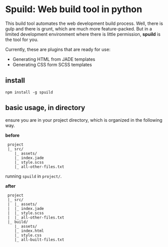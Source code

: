 # Spuild: Web build tool in python

This build tool automates the web development build process. Well, there is gulp and there is grunt, which are much more feature-packed. But in a limited development environment where there is little permission, **spuild** is the tool for you.

Currently, these are plugins that are ready for use:

- Generating HTML from JADE templates
- Generating CSS form SCSS templates

## install
`npm install -g spuild`

## basic usage, in directory
ensure you are in your project directory, which is organized in the following way.

**before**
```
 project
 |_ src/
    |_ assets/
    |_ index.jade
    |_ style.scss
    |_ all-other-files.txt
```

running `spuild` in `project/`.

**after**
```
 project
 |_ src/
 |  |_ assets/
 |  |_ index.jade
 |  |_ style.scss
 |  |_ all-other-files.txt
 |_ build/
    |_ assets/
    |_ index.html
    |_ style.css
    |_ all-built-files.txt
```
